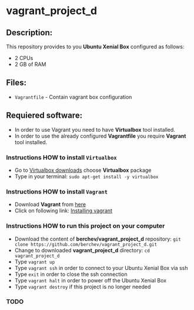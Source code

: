 # vagrant_project_d

## Description:
This repository provides to you **Ubuntu Xenial Box** configured as follows:
- 2 CPUs
- 2 GB of RAM

## Files:
- `Vagrantfile` - Contain vagrant box configuration

## Requiered software:
- In order to use Vagrant you need to have **Virtualbox** tool installed.
- In order to use the already configured **Vagrantfile** you require **Vagrant** tool installed.

### Instructions HOW to install `Virtualbox`
- Go to [Virtualbox downloads](https://www.virtualbox.org/wiki/Linux_Downloads) choose **Virtualbox** package
- Type in your terminal: `sudo apt-get install -y virtualbox `

### Instructions HOW to install `Vagrant`
- Download **Vagrant** from [here](https://www.vagrantup.com/downloads.html)
- Click on following link: [Installing vagrant](https://www.vagrantup.com/docs/installation/)

### Instructions HOW to run this project on your computer
- Download the content of **berchev/vagrant_project_d** repository: `git clone https://github.com/berchev/vagrant_project_d.git`
- Change to downloaded **vagrant_project_d** directory: `cd vagrant_project_d`
- Type `vagrant up` 
- Type `vagrant ssh` in order to connect to your Ubuntu Xenial Box via ssh
- Type `exit` in order to close the ssh connection
- Type `vagrant halt` in order to power off the Ubuntu Xenial Box
- Type `vagrant destroy` if this project is no longer needed

### TODO
